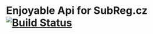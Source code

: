 Enjoyable Api for SubReg.cz [![Build Status](https://travis-ci.org/HostBox/api-subreg.png)](https://travis-ci.org/HostBox/api-SubReg)
===================
